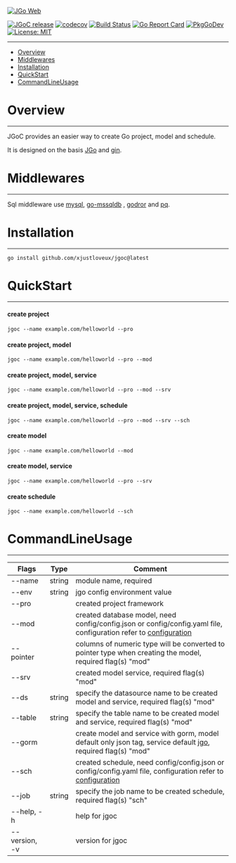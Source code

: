 [![JGo Web](https://jgo.dev/assets/images/logo_300.svg)](https://jgo.dev/)

[![JGoC release](https://img.shields.io/github/v/release/xjustloveux/jgoc)](https://github.com/xjustloveux/jgoc/releases)
[![codecov](https://codecov.io/gh/xjustloveux/jgoc/branch/master/graph/badge.svg?token=BMUZK6DR8C)](https://codecov.io/gh/xjustloveux/jgoc)
[![Build Status](https://github.com/xjustloveux/jgoc/actions/workflows/go.yml/badge.svg)](https://github.com/xjustloveux/jgoc/actions/workflows/go.yml)
[![Go Report Card](https://goreportcard.com/badge/github.com/xjustloveux/jgoc)](https://goreportcard.com/report/github.com/xjustloveux/jgoc)
[![PkgGoDev](https://pkg.go.dev/badge/mod/github.com/xjustloveux/jgoc)](https://pkg.go.dev/mod/github.com/xjustloveux/jgoc)
[![License: MIT](https://img.shields.io/badge/License-MIT-blue.svg)](https://github.com/xjustloveux/jgoc/blob/master/LICENSE)


---

* [Overview](#Overview)
* [Middlewares](#Middlewares)
* [Installation](#Installation)
* [QuickStart](#QuickStart)
* [CommandLineUsage](#CommandLineUsage)

# Overview

---

JGoC provides an easier way to create Go project, model and schedule.

It is designed on the basis [JGo](https://github.com/xjustloveux/jgo) and [gin](https://github.com/gin-gonic/gin).

# Middlewares

---

Sql middleware use [mysql](https://github.com/go-sql-driver/mysql), [go-mssqldb](https://github.com/denisenkom/go-mssqldb)
, [godror](https://github.com/godror/godror) and [pq](https://github.com/lib/pq).

# Installation

---

```shell
go install github.com/xjustloveux/jgoc@latest
```

# QuickStart

---

#### create project
```shell
jgoc --name example.com/helloworld --pro
```
#### create project, model
```shell
jgoc --name example.com/helloworld --pro --mod
```
#### create project, model, service
```shell
jgoc --name example.com/helloworld --pro --mod --srv
```
#### create project, model, service, schedule
```shell
jgoc --name example.com/helloworld --pro --mod --srv --sch
```
#### create model
```shell
jgoc --name example.com/helloworld --mod
```
#### create model, service
```shell
jgoc --name example.com/helloworld --pro --srv
```
#### create schedule
```shell
jgoc --name example.com/helloworld --sch
```

# CommandLineUsage

---

| Flags         | Type   | Comment                                                                                                                                                              |
|---------------|--------|----------------------------------------------------------------------------------------------------------------------------------------------------------------------|
| --name        | string | module name, required                                                                                                                                                |
| --env         | string | jgo config environment value                                                                                                                                         |
| --pro         |        | created project framework                                                                                                                                            |
| --mod         |        | created database model, need config/config.json or config/config.yaml file, configuration refer to [configuration](https://github.com/xjustloveux/jgo#configuration) |
| --pointer     |        | columns of numeric type will be converted to pointer type when creating the model, required flag(s) "mod"                                                            |
| --srv         |        | created model service, required flag(s) "mod"                                                                                                                        |
| --ds          | string | specify the datasource name to be created model and service, required flag(s) "mod"                                                                                  |
| --table       | string | specify the table name to be created model and service, required flag(s) "mod"                                                                                       |
| --gorm        |        | create model and service with gorm, model default only json tag, service default [jgo](https://github.com/xjustloveux/jgo), required flag(s) "mod"                   |
| --sch         |        | created schedule, need config/config.json or config/config.yaml file, configuration refer to [configuration](https://github.com/xjustloveux/jgo#configuration-1)     |
| --job         | string | specify the job name to be created schedule, required flag(s) "sch"                                                                                                  |
| --help, -h    |        | help for jgoc                                                                                                                                                        |
| --version, -v |        | version for jgoc                                                                                                                                                     |
